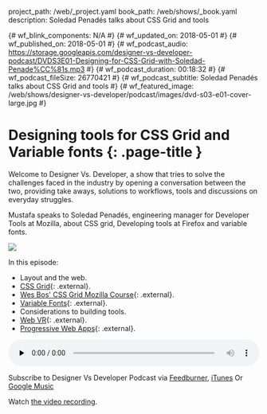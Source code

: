 project_path: /web/_project.yaml
book_path: /web/shows/_book.yaml
description: Soledad Penadés talks about CSS Grid and tools

{# wf_blink_components: N/A #}
{# wf_updated_on: 2018-05-01 #}
{# wf_published_on: 2018-05-01 #}
{# wf_podcast_audio: https://storage.googleapis.com/designer-vs-developer-podcast/DVDS3E01-Designing-for-CSS-Grid-with-Soledad-Penade%CC%81s.mp3 #}
{# wf_podcast_duration: 00:18:32 #}
{# wf_podcast_fileSize: 26770421 #}
{# wf_podcast_subtitle: Soledad Penadés talks about CSS Grid and tools #}
{# wf_featured_image: /web/shows/designer-vs-developer/podcast/images/dvd-s03-e01-cover-large.jpg #}

# Designing tools for CSS Grid and Variable fonts {: .page-title }

Welcome to Designer Vs. Developer, a show that tries to solve the
challenges faced in the industry by opening a conversation between
the two, providing take aways, solutions to workflows, tools and
discussions on everyday struggles.

Mustafa speaks to Soledad Penadés, engineering manager for Developer 
Tools at Mozilla, about CSS grid, Developing tools 
at Firefox and variable fonts. 

<img
src="/web/shows/designer-vs-developer/podcast/images/dvd-s03-e01-cover.jpg"
class="attempt-right">

In this episode:

* Layout and the web.
* [CSS Grid](https://muss.me/2HGeMuE){: .external}.
* [Wes Bos' CSS Grid Mozilla Course](https://muss.me/2vZIrJR){: .external}.
* [Variable Fonts](https://muss.me/2jkN6N1){: .external}.
* Considerations to building tools.
* [Web VR](https://muss.me/2JE2wr1){: .external}.
* [Progressive Web Apps](https://muss.me/2vZIrJR){: .external}.

<audio style="width: 100%"
src="https://storage.googleapis.com/designer-vs-developer-podcast/
DVDS3E01-Designing-for-CSS-Grid-with-Soledad-Penade%CC%81s.mp3"
controls preload="none">

Subscribe to Designer Vs Developer Podcast via
<a href="https://goo.gl/USHXv8">Feedburner</a>,
<a href="https://goo.gl/1E9U0G">iTunes</a> Or
<a href="https://goo.gl/qCBlST">
Google Music</a>

Watch <a href="https://www.youtube.com/playlist?list=PLNYkxOF6rcIC60856GnLEV5GQXMxc9ByJ">
the video recording</a>.
